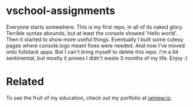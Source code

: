 # vschool-assignments

Everyone starts somewhere. This is my first repo, in all of its naked glory. Terrible syntax abounds, but at least the console showed 'Hello world'. Then it started to show more useful things. Eventually I built some cutesy pages where console.logs meant fixes were needed. And now I've moved onto fullstack apps. But I can't bring myself to delete this repo. I'm a bit sentimental, but mostly it proves I didn't waste 3 months of my life. Enjoy :)

# Related

To see the fruit of my education, check out my portfolio at [jamiew.io](http://jamiew.io).
